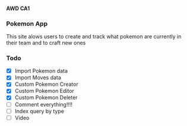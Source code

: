 #### AWD CA1
### Pokemon App
This site alows users to create and track what pokemon are currently in their team and to craft new ones

### Todo
- [x] Import Pokemon data
- [x] Import Moves data
- [x] Custom Pokemon Creator
- [x] Custom Pokemon Editor
- [x] Custom Pokemon Deleter
- [ ] Comment everything!!!!
- [ ] Index query by type
- [ ] Video